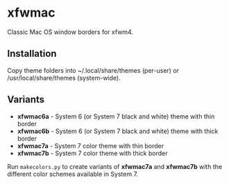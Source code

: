 # xfwmac

Classic Mac OS window borders for xfwm4.

## Installation

Copy theme folders into ~/.local/share/themes (per-user) or /usr/local/share/themes (system-wide).

## Variants

* **xfwmac6a** - System 6 (or System 7 black and white) theme with thin border
* **xfwmac6b** - System 6 (or System 7 black and white) theme with thick border
* **xfwmac7a** - System 7 color theme with thin border
* **xfwmac7b** - System 7 color theme with thick border

Run `makecolors.py` to create variants of **xfwmac7a** and **xfwmac7b** with the different color schemes available in System 7.

